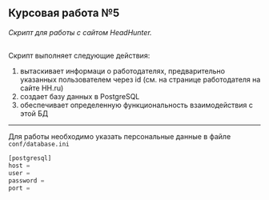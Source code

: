 ## Курсовая работа №5
*Скрипт для работы с сайтом HeadHunter.*
##


Скрипт выполняет следующие действия:
1.  вытаскивает информаци о работодателях, предварительно указанных пользователем через id (см. на странице работодателя на сайте HH.ru)
2.  создает базу данных в PostgreSQL
3.  обеспечивает определенную функциональность взаимодействия с этой БД

___

 Для работы необходимо указать персональные данные в файле `conf/database.ini`
 ```python
[postgresql]
host =
user =
password =
port =
```
